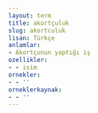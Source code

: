 ```yaml
---
layout: term
title: akortçuluk
slug: akortculuk
lisan: Türkçe
anlamlar:
- Akortçunun yaptığı iş
ozellikler:
- - isim
ornekler:
- - ''
orneklerkaynak:
- - ''
---
```


